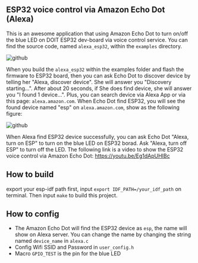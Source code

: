 ## ESP32 voice control via Amazon Echo Dot (Alexa)

This is an awesome application that using Amazon Echo Dot to turn on/off the blue LED on DOIT ESP32 dev-board via voice 
control service. You can find the source code, named `alexa_esp32`, within the `examples` directory. 

![github](http://img1.ph.126.net/QU7qJAtW6u4h515fLSmD0A==/6632172774888380482.jpg "Amazon Echo Dot & ESP32 board")

When you build the `alexa_esp32` within the examples folder and flash the firmware to ESP32 board, then you can ask 
Echo Dot to discover device by telling her "Alexa, discover device". She will answer you "Discovery starting...". After about
20 seconds, if She does find device, she will answer you "I found 1 device...". Plus, you can search device via Alexa App or 
via this page: `alexa.amazon.com`. When Echo Dot find ESP32, you will see the found device named "esp" on `alexa.amazon.com`, show 
as the following figure:

![github](http://img1.ph.126.net/RePwmcN1MQYP4Hc19Bee1w==/6632003450097703984.png "Alexa found ESP32 device")

When Alexa find ESP32 device successfully, you can ask Echo Dot "Alexa, turn on ESP" to turn on the blue LED on ESP32 borad. Ask 
"Alexa, turn off ESP" to turn off the LED. The following link is a video to show the ESP32 voice control via Amazon Echo Dot: https://youtu.be/Eg1dApUHIBc


## How to build

export your esp-idf path first, input `export IDF_PATH=/your_idf_path` on terminal. Then input `make` to build this project.

## How to config

* The Amazon Echo Dot will find the ESP32 device as `esp`, the name will show on Alexa server. You can change the name by 
changing the string named `device_name` in `alexa.c`
* Config Wifi SSID and Password in `user_config.h`
* Macro `GPIO_TEST` is the pin for the blue LED
